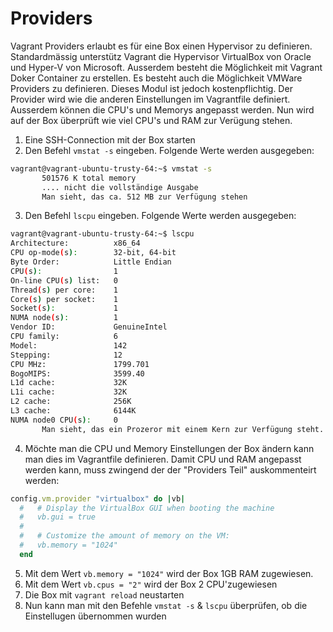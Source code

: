 # Providers
Vagrant Providers erlaubt es für eine Box einen Hypervisor zu definieren. Standardmässig unterstütz Vagrant die Hypervisor VirtualBox von Oracle und Hyper-V von Microsoft. Ausserdem besteht die Möglichkeit mit Vagrant Doker Container zu erstellen. Es besteht auch die Möglichkeit VMWare Providers zu definieren. Dieses Modul ist jedoch kostenpflichtig. Der Provider wird wie die anderen Einstellungen im Vagrantfile definiert. Ausserdem können die CPU's und Memorys angepasst werden. Nun wird auf der Box überprüft wie viel CPU's und RAM zur Verügung stehen.
 
1) Eine SSH-Connection mit der Box starten
2) Den Befehl `vmstat -s` eingeben. Folgende Werte werden ausgegeben:
```bash
vagrant@vagrant-ubuntu-trusty-64:~$ vmstat -s
       501576 K total memory
       .... nicht die vollständige Ausgabe
       Man sieht, das ca. 512 MB zur Verfügung stehen
```
3) Den Befehl `lscpu` eingeben. Folgende Werte werden ausgegeben:
```bash
vagrant@vagrant-ubuntu-trusty-64:~$ lscpu
Architecture:          x86_64
CPU op-mode(s):        32-bit, 64-bit
Byte Order:            Little Endian
CPU(s):                1
On-line CPU(s) list:   0
Thread(s) per core:    1
Core(s) per socket:    1
Socket(s):             1
NUMA node(s):          1
Vendor ID:             GenuineIntel
CPU family:            6
Model:                 142
Stepping:              12
CPU MHz:               1799.701
BogoMIPS:              3599.40
L1d cache:             32K
L1i cache:             32K
L2 cache:              256K
L3 cache:              6144K
NUMA node0 CPU(s):     0
       Man sieht, das ein Prozeror mit einem Kern zur Verfügung steht.
```
4) Möchte man die CPU und Memory Einstellungen der Box ändern kann man dies im Vagrantfile definieren. Damit CPU und RAM angepasst werden kann, muss zwingend der der "Providers Teil" auskommenteirt werden:
```ruby
config.vm.provider "virtualbox" do |vb|
  #   # Display the VirtualBox GUI when booting the machine
  #   vb.gui = true
  #
  #   # Customize the amount of memory on the VM:
  #   vb.memory = "1024"
  end

```
5) Mit dem Wert `vb.memory = "1024"` wird der Box 1GB RAM zugewiesen.
6) Mit dem Wert `vb.cpus = "2"` wird der Box 2 CPU'zugewiesen
7) Die Box mit `vagrant reload` neustarten
8) Nun kann man mit den Befehle `vmstat -s` & `lscpu` überprüfen, ob die Einstellugen übernommen wurden
   
